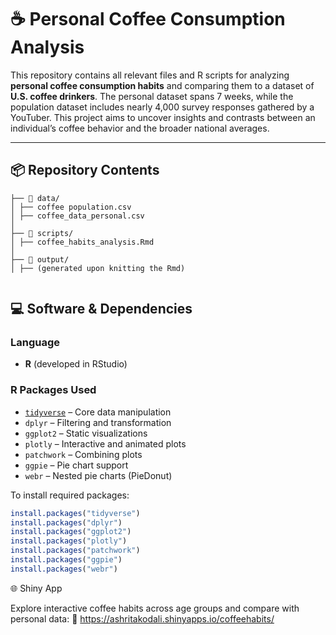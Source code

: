 # ☕ Personal Coffee Consumption Analysis

This repository contains all relevant files and R scripts for analyzing **personal coffee consumption habits** and comparing them to a dataset of **U.S. coffee drinkers**. The personal dataset spans 7 weeks, while the population dataset includes nearly 4,000 survey responses gathered by a YouTuber. This project aims to uncover insights and contrasts between an individual’s coffee behavior and the broader national averages.

---

## 📦 Repository Contents

```
├── 📂 data/
│ ├── coffee population.csv
│ ├── coffee_data_personal.csv
│
├── 📂 scripts/
│ ├── coffee_habits_analysis.Rmd
│
├── 📂 output/
│ ├── (generated upon knitting the Rmd)


```

## 💻 Software & Dependencies

### Language
- **R** (developed in RStudio)

### R Packages Used
- [`tidyverse`](https://www.tidyverse.org/) – Core data manipulation
- `dplyr` – Filtering and transformation
- `ggplot2` – Static visualizations
- `plotly` – Interactive and animated plots
- `patchwork` – Combining plots
- `ggpie` – Pie chart support
- `webr` – Nested pie charts (PieDonut)

To install required packages:
```r
install.packages("tidyverse")
install.packages("dplyr")
install.packages("ggplot2")
install.packages("plotly")
install.packages("patchwork")
install.packages("ggpie")
install.packages("webr")
```
🌐 Shiny App

Explore interactive coffee habits across age groups and compare with personal data:
🔗 https://ashritakodali.shinyapps.io/coffeehabits/

